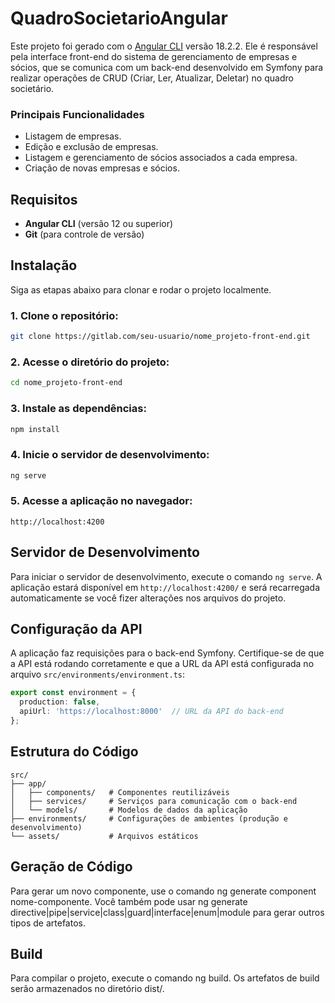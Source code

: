 # QuadroSocietarioAngular

Este projeto foi gerado com o [Angular CLI](https://github.com/angular/angular-cli) versão 18.2.2. Ele é responsável pela interface front-end do sistema de gerenciamento de empresas e sócios, que se comunica com um back-end desenvolvido em Symfony para realizar operações de CRUD (Criar, Ler, Atualizar, Deletar) no quadro societário.

### Principais Funcionalidades

- Listagem de empresas.
- Edição e exclusão de empresas.
- Listagem e gerenciamento de sócios associados a cada empresa.
- Criação de novas empresas e sócios.

## Requisitos

- **Angular CLI** (versão 12 ou superior)
- **Git** (para controle de versão)

## Instalação

Siga as etapas abaixo para clonar e rodar o projeto localmente.

### 1. Clone o repositório:
```bash
git clone https://gitlab.com/seu-usuario/nome_projeto-front-end.git
```

### 2. Acesse o diretório do projeto:
```bash
cd nome_projeto-front-end
```

### 3. Instale as dependências:
```bash
npm install
```

### 4. Inicie o servidor de desenvolvimento:
```bash
ng serve
```

### 5. Acesse a aplicação no navegador:
```arduino
http://localhost:4200
```

## Servidor de Desenvolvimento

Para iniciar o servidor de desenvolvimento, execute o comando `ng serve`. A aplicação estará disponível em `http://localhost:4200/` e será recarregada automaticamente se você fizer alterações nos arquivos do projeto.

## Configuração da API

A aplicação faz requisições para o back-end Symfony. Certifique-se de que a API está rodando corretamente e que a URL da API está configurada no arquivo `src/environments/environment.ts`:
```typescript
export const environment = {
  production: false,
  apiUrl: 'https://localhost:8000'  // URL da API do back-end
};
```

## Estrutura do Código
```
src/
├── app/
│   ├── components/   # Componentes reutilizáveis
│   ├── services/     # Serviços para comunicação com o back-end
│   └── models/       # Modelos de dados da aplicação
├── environments/     # Configurações de ambientes (produção e desenvolvimento)
└── assets/           # Arquivos estáticos
```

## Geração de Código
Para gerar um novo componente, use o comando ng generate component nome-componente. Você também pode usar ng generate directive|pipe|service|class|guard|interface|enum|module para gerar outros tipos de artefatos.

## Build
Para compilar o projeto, execute o comando ng build. Os artefatos de build serão armazenados no diretório dist/.
